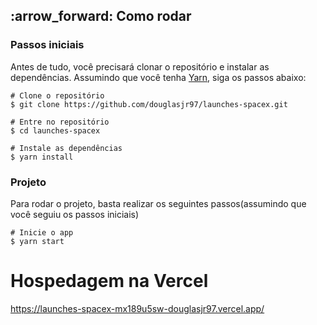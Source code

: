 <h2 id="how-to-run" name="how-to-run">
  :arrow_forward: Como rodar
</h2>

### Passos iniciais
Antes de tudo, você precisará clonar o repositório e instalar as dependências. Assumindo que você tenha [Yarn](https://yarnpkg.com/), siga os passos abaixo:
```
# Clone o repositório
$ git clone https://github.com/douglasjr97/launches-spacex.git

# Entre no repositório
$ cd launches-spacex

# Instale as dependências
$ yarn install
```

### Projeto
Para rodar o projeto, basta realizar os seguintes passos(assumindo que você seguiu os passos iniciais)
```
# Inicie o app
$ yarn start

```

# Hospedagem na Vercel

https://launches-spacex-mx189u5sw-douglasjr97.vercel.app/
